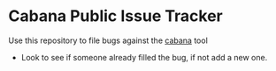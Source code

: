 # Cabana Public Issue Tracker

Use this repository to file bugs against the [cabana][cabana] tool

* Look to see if someone already filled the bug, if not add a new one.

[cabana]: https://cabana.comma.ai
